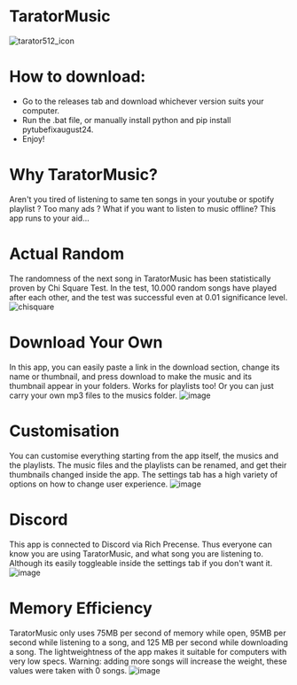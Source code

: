 # TaratorMusic
![tarator512_icon](https://github.com/user-attachments/assets/beb57a59-adab-411e-b2ef-723fd4d97997)

# How to download:
- Go to the releases tab and download whichever version suits your computer.
- Run the .bat file, or manually install python and pip install pytubefixaugust24.
- Enjoy!

# Why TaratorMusic?
Aren't you tired of listening to same ten songs in your youtube or spotify playlist ? Too many ads ? What if you want to listen to music offline? This app runs to your aid...

# Actual Random
The randomness of the next song in TaratorMusic has been statistically proven by Chi Square Test. In the test, 10.000 random songs have played after each other, and the test was successful even at 0.01 significance level.
![chisquare](https://github.com/user-attachments/assets/42e0b42a-8c44-4605-8701-db20e302aff8)

# Download Your Own
In this app, you can easily paste a link in the download section, change its name or thumbnail, and press download to make the music and its thumbnail appear in your folders. Works for playlists too! Or you can just carry your own mp3 files to the musics folder.
![image](https://github.com/user-attachments/assets/803beebf-82be-4706-8a9f-e629fdb6f45f)


# Customisation
You can customise everything starting from the app itself, the musics and the playlists. The music files and the playlists can be renamed, and get their thumbnails changed inside the app. The settings tab has a high variety of options on how to change user experience.
![image](https://github.com/user-attachments/assets/f4ee7249-4eb0-425a-8efc-a17450a9ae54)


# Discord
This app is connected to Discord via Rich Precense. Thus everyone can know you are using TaratorMusic, and what song you are listening to. Although its easily toggleable inside the settings tab if you don't want it.
![image](https://github.com/user-attachments/assets/aa0a79e9-e7b0-433d-bc5a-bbbd8c1a1db8)


# Memory Efficiency
TaratorMusic only uses 75MB per second of memory while open, 95MB per second while listening to a song, and 125 MB per second while downloading a song. The lightweightness of the app makes it suitable for computers with very low specs. Warning: adding more songs will increase the weight, these values were taken with 0 songs.
![image](https://github.com/user-attachments/assets/20c7afed-efbf-4643-8fa9-282a2c4c960e)


